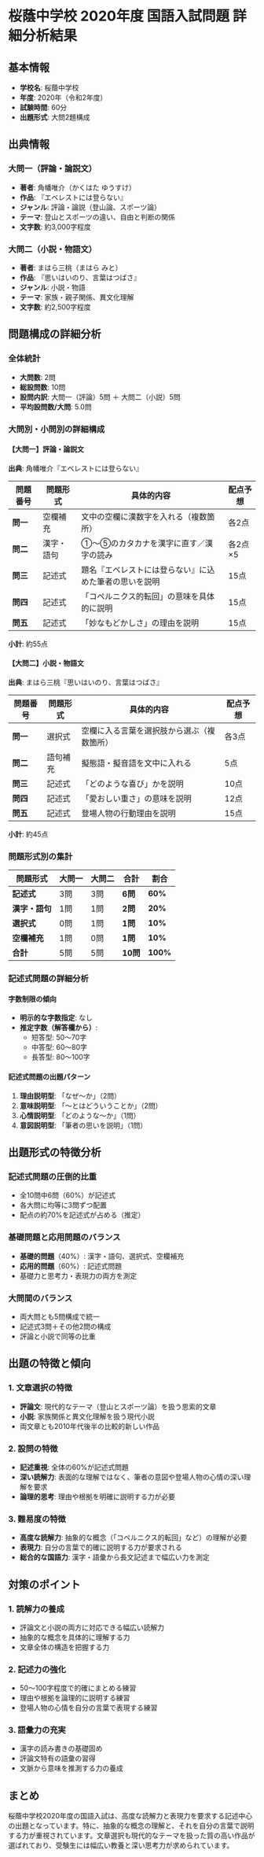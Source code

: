 # 桜蔭中学校 2020年度 国語入試問題 詳細分析結果

## 基本情報
- **学校名**: 桜蔭中学校
- **年度**: 2020年（令和2年度）
- **試験時間**: 60分
- **出題形式**: 大問2題構成

## 出典情報

### 大問一（評論・論説文）
- **著者**: 角幡唯介（かくはた ゆうすけ）
- **作品**: 『エベレストには登らない』
- **ジャンル**: 評論・論説（登山論、スポーツ論）
- **テーマ**: 登山とスポーツの違い、自由と判断の関係
- **文字数**: 約3,000字程度

### 大問二（小説・物語文）
- **著者**: まはら三桃（まはら みと）
- **作品**: 『思いはいのり、言葉はつばさ』
- **ジャンル**: 小説・物語
- **テーマ**: 家族・親子関係、異文化理解
- **文字数**: 約2,500字程度

## 問題構成の詳細分析

### 全体統計
- **大問数**: 2問
- **総設問数**: 10問
- **設問内訳**: 大問一（評論）5問 ＋ 大問二（小説）5問
- **平均設問数/大問**: 5.0問

### 大問別・小問別の詳細構成

#### 【大問一】評論・論説文
**出典**: 角幡唯介『エベレストには登らない』

| 問題番号 | 問題形式 | 具体的内容 | 配点予想 |
|---------|---------|-----------|----------|
| **問一** | 空欄補充 | 文中の空欄に漢数字を入れる（複数箇所） | 各2点 |
| **問二** | 漢字・語句 | ①～⑤のカタカナを漢字に直す／漢字の読み | 各2点×5 |
| **問三** | 記述式 | 題名『エベレストには登らない』に込めた筆者の思いを説明 | 15点 |
| **問四** | 記述式 | 「コペルニクス的転回」の意味を具体的に説明 | 15点 |
| **問五** | 記述式 | 「妙なもどかしさ」の理由を説明 | 15点 |

**小計**: 約55点

#### 【大問二】小説・物語文  
**出典**: まはら三桃『思いはいのり、言葉はつばさ』

| 問題番号 | 問題形式 | 具体的内容 | 配点予想 |
|---------|---------|-----------|----------|
| **問一** | 選択式 | 空欄に入る言葉を選択肢から選ぶ（複数箇所） | 各3点 |
| **問二** | 語句補充 | 擬態語・擬音語を文中に入れる | 5点 |
| **問三** | 記述式 | 「どのような喜び」かを説明 | 10点 |
| **問四** | 記述式 | 「愛おしい重さ」の意味を説明 | 12点 |
| **問五** | 記述式 | 登場人物の行動理由を説明 | 15点 |

**小計**: 約45点

### 問題形式別の集計

| 問題形式 | 大問一 | 大問二 | 合計 | 割合 |
|---------|--------|--------|------|------|
| **記述式** | 3問 | 3問 | **6問** | **60%** |
| **漢字・語句** | 1問 | 1問 | **2問** | **20%** |
| **選択式** | 0問 | 1問 | **1問** | **10%** |
| **空欄補充** | 1問 | 0問 | **1問** | **10%** |
| **合計** | 5問 | 5問 | **10問** | **100%** |

### 記述式問題の詳細分析

#### 字数制限の傾向
- **明示的な字数指定**: なし
- **推定字数（解答欄から）**:
  - 短答型: 50～70字
  - 中答型: 60～80字  
  - 長答型: 80～100字

#### 記述式問題の出題パターン
1. **理由説明型**: 「なぜ～か」（2問）
2. **意味説明型**: 「～とはどういうことか」（2問）
3. **心情説明型**: 「どのような～か」（1問）
4. **意図説明型**: 「筆者の思いを説明」（1問）

## 出題形式の特徴分析

### 記述式問題の圧倒的比重
- 全10問中6問（60%）が記述式
- 各大問に均等に3問ずつ配置
- 配点の約70%を記述式が占める（推定）

### 基礎問題と応用問題のバランス
- **基礎的問題**（40%）: 漢字・語句、選択式、空欄補充
- **応用的問題**（60%）: 記述式問題
- 基礎力と思考力・表現力の両方を測定

### 大問間のバランス
- 両大問とも5問構成で統一
- 記述式3問＋その他2問の構成
- 評論と小説で同等の比重

## 出題の特徴と傾向

### 1. 文章選択の特徴
- **評論文**: 現代的なテーマ（登山とスポーツ論）を扱う思索的文章
- **小説**: 家族関係と異文化理解を扱う現代小説
- 両文章とも2010年代後半の比較的新しい作品

### 2. 設問の特徴
- **記述重視**: 全体の60%が記述式問題
- **深い読解力**: 表面的な理解ではなく、筆者の意図や登場人物の心情の深い理解を要求
- **論理的思考**: 理由や根拠を明確に説明する力が必要

### 3. 難易度の特徴
- **高度な読解力**: 抽象的な概念（「コペルニクス的転回」など）の理解が必要
- **表現力**: 自分の言葉で的確に説明する力が要求される
- **総合的な国語力**: 漢字・語彙から長文記述まで幅広い力を測定

## 対策のポイント

### 1. 読解力の養成
- 評論文と小説の両方に対応できる幅広い読解力
- 抽象的な概念を具体的に理解する力
- 文章全体の構造を把握する力

### 2. 記述力の強化
- 50～100字程度で的確にまとめる練習
- 理由や根拠を論理的に説明する練習
- 登場人物の心情を自分の言葉で表現する練習

### 3. 語彙力の充実
- 漢字の読み書きの基礎固め
- 評論文特有の語彙の習得
- 文脈から意味を推測する力の養成

## まとめ

桜蔭中学校2020年度の国語入試は、高度な読解力と表現力を要求する記述中心の出題となっています。特に、抽象的な概念の理解と、それを自分の言葉で説明する力が重視されています。文章選択も現代的なテーマを扱った質の高い作品が選ばれており、受験生には幅広い教養と深い思考力が求められています。